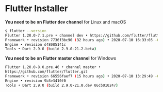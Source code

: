 # Flutter Installer

**You need to be on Flutter dev channel** for Linux and macOS

```bash
$ flutter --version
Flutter 1.20.0-7.1.pre • channel dev • https://github.com/flutter/flutter.git
Framework • revision 7736f3bc90 (32 hours ago) • 2020-07-10 16:33:05 -0700
Engine • revision d48085141c
Tools • Dart 2.9.0 (build 2.9.0-21.2.beta)
```

**You need to be on Flutter master channel** for Windows

```bash
Flutter 1.20.0-8.0.pre.46 • channel master •
https://github.com/flutter/flutter.git
Framework • revision 66556faef7 (15 hours ago) • 2020-07-10 13:29:49 -0700
Engine • revision 9b3e3410f0
Tools • Dart 2.9.0 (build 2.9.0-21.0.dev 06cb010247)
```
